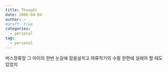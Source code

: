 ```yaml
---
title: Thought
date: 2006-04-04
author: ~
#draft: true
categories:
  - personal
tag:
  - personal
---
```




버스정류장 그 아이의 한번 눈길에 잠을설치고
여류작가의 수필 한편에 설레어 할 때도있었지


 







